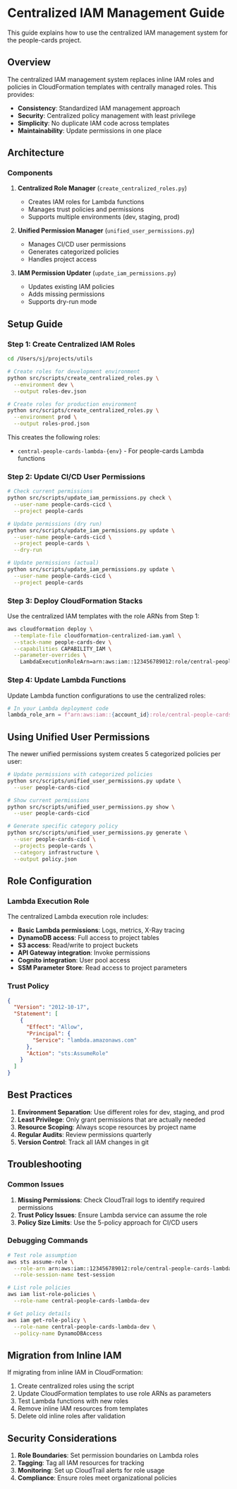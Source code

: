 # Centralized IAM Management Guide

This guide explains how to use the centralized IAM management system for the people-cards project.

## Overview

The centralized IAM management system replaces inline IAM roles and policies in CloudFormation templates with centrally managed roles. This provides:

- **Consistency**: Standardized IAM management approach
- **Security**: Centralized policy management with least privilege
- **Simplicity**: No duplicate IAM code across templates
- **Maintainability**: Update permissions in one place

## Architecture

### Components

1. **Centralized Role Manager** (`create_centralized_roles.py`)
   - Creates IAM roles for Lambda functions
   - Manages trust policies and permissions
   - Supports multiple environments (dev, staging, prod)

2. **Unified Permission Manager** (`unified_user_permissions.py`)
   - Manages CI/CD user permissions
   - Generates categorized policies
   - Handles project access

3. **IAM Permission Updater** (`update_iam_permissions.py`)
   - Updates existing IAM policies
   - Adds missing permissions
   - Supports dry-run mode

## Setup Guide

### Step 1: Create Centralized IAM Roles

```bash
cd /Users/sj/projects/utils

# Create roles for development environment
python src/scripts/create_centralized_roles.py \
  --environment dev \
  --output roles-dev.json

# Create roles for production environment
python src/scripts/create_centralized_roles.py \
  --environment prod \
  --output roles-prod.json
```

This creates the following roles:

- `central-people-cards-lambda-{env}` - For people-cards Lambda functions

### Step 2: Update CI/CD User Permissions

```bash
# Check current permissions
python src/scripts/update_iam_permissions.py check \
  --user-name people-cards-cicd \
  --project people-cards

# Update permissions (dry run)
python src/scripts/update_iam_permissions.py update \
  --user-name people-cards-cicd \
  --project people-cards \
  --dry-run

# Update permissions (actual)
python src/scripts/update_iam_permissions.py update \
  --user-name people-cards-cicd \
  --project people-cards
```

### Step 3: Deploy CloudFormation Stacks

Use the centralized IAM templates with the role ARNs from Step 1:

```bash
aws cloudformation deploy \
  --template-file cloudformation-centralized-iam.yaml \
  --stack-name people-cards-dev \
  --capabilities CAPABILITY_IAM \
  --parameter-overrides \
    LambdaExecutionRoleArn=arn:aws:iam::123456789012:role/central-people-cards-lambda-dev
```

### Step 4: Update Lambda Functions

Update Lambda function configurations to use the centralized roles:

```python
# In your Lambda deployment code
lambda_role_arn = f"arn:aws:iam::{account_id}:role/central-people-cards-lambda-{environment}"
```

## Using Unified User Permissions

The newer unified permissions system creates 5 categorized policies per user:

```bash
# Update permissions with categorized policies
python src/scripts/unified_user_permissions.py update \
  --user people-cards-cicd

# Show current permissions
python src/scripts/unified_user_permissions.py show \
  --user people-cards-cicd

# Generate specific category policy
python src/scripts/unified_user_permissions.py generate \
  --user people-cards-cicd \
  --projects people-cards \
  --category infrastructure \
  --output policy.json
```

## Role Configuration

### Lambda Execution Role

The centralized Lambda execution role includes:

- **Basic Lambda permissions**: Logs, metrics, X-Ray tracing
- **DynamoDB access**: Full access to project tables
- **S3 access**: Read/write to project buckets
- **API Gateway integration**: Invoke permissions
- **Cognito integration**: User pool access
- **SSM Parameter Store**: Read access to project parameters

### Trust Policy

```json
{
  "Version": "2012-10-17",
  "Statement": [
    {
      "Effect": "Allow",
      "Principal": {
        "Service": "lambda.amazonaws.com"
      },
      "Action": "sts:AssumeRole"
    }
  ]
}
```

## Best Practices

1. **Environment Separation**: Use different roles for dev, staging, and prod
2. **Least Privilege**: Only grant permissions that are actually needed
3. **Resource Scoping**: Always scope resources by project name
4. **Regular Audits**: Review permissions quarterly
5. **Version Control**: Track all IAM changes in git

## Troubleshooting

### Common Issues

1. **Missing Permissions**: Check CloudTrail logs to identify required permissions
2. **Trust Policy Issues**: Ensure Lambda service can assume the role
3. **Policy Size Limits**: Use the 5-policy approach for CI/CD users

### Debugging Commands

```bash
# Test role assumption
aws sts assume-role \
  --role-arn arn:aws:iam::123456789012:role/central-people-cards-lambda-dev \
  --role-session-name test-session

# List role policies
aws iam list-role-policies \
  --role-name central-people-cards-lambda-dev

# Get policy details
aws iam get-role-policy \
  --role-name central-people-cards-lambda-dev \
  --policy-name DynamoDBAccess
```

## Migration from Inline IAM

If migrating from inline IAM in CloudFormation:

1. Create centralized roles using the script
2. Update CloudFormation templates to use role ARNs as parameters
3. Test Lambda functions with new roles
4. Remove inline IAM resources from templates
5. Delete old inline roles after validation

## Security Considerations

1. **Role Boundaries**: Set permission boundaries on Lambda roles
2. **Tagging**: Tag all IAM resources for tracking
3. **Monitoring**: Set up CloudTrail alerts for role usage
4. **Compliance**: Ensure roles meet organizational policies